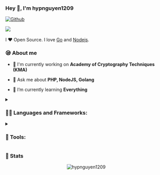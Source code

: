 ### Hey 👋, I'm hypnguyen1209

[![Github](https://img.shields.io/github/followers/hypnguyen1209?label=Follow&style=social)](https://github.com/hypnguyen1209)

<p align="left">

![](https://proxy.hypnguyen.workers.dev/?https%3A%2F%2Fkomarev.com%2Fghpvc%2F%3Fusername%3Dhypnguyen1209)

I ❤ Open Source. I love [Go](https://go.dev) and [Nodejs](https://nodejs.org).

<h3 align="left">😪 About me</h3>

- 🔭 I'm currently working on **Academy of Cryptography Techniques (KMA)**

- 💬 Ask me about **PHP, NodeJS, Golang**

- 🌱 I’m currently learning **Everything**

</p>

<details><summary><h3 align="left">👨‍💻 Languages and Frameworks:</h3></summary>

<p>
 
![](https://badges.aleen42.com/src/golang.svg)
![](https://badges.aleen42.com/src/javascript.svg)
![](https://badges.aleen42.com/src/node.svg)
![](https://badges.aleen42.com/src/python.svg)
![](/assets/php.svg)
![](/assets/fastify.svg)
![](/assets/express.svg)
![](/assets/laravel.svg)
![](https://badges.aleen42.com/src/chrome_extensions.svg)
![](/assets/nextjs.svg)
![](https://badges.aleen42.com/src/vue.svg)
![](https://badges.aleen42.com/src/vitejs.svg)
![](https://badges.aleen42.com/src/react.svg)
![](https://badges.aleen42.com/src/webpack.svg)
![](/assets/mongodb.svg)
![](/assets/mysql.svg)
![](/assets/discord-js.svg)
</p>

</details>
<details><summary><h3 align="left">🔧 Tools:</h3></summary>

 <p>
 
![](https://badges.aleen42.com/src/visual_studio_code.svg)
![](https://badges.aleen42.com/src/docker.svg)
![](https://badges.aleen42.com/src/idea.svg)
![](https://badges.aleen42.com/src/elasticsearch.svg)
![](/assets/firebase.svg)
![](/assets/linux.svg) 
 
</p>
</details>

<h3>🎉 Stats</h3>

<p align="center">

 <img src="https://github-readme-stats.vercel.app/api?username=hypnguyen1209&show_icons=true&theme=dracula&count_private=true" alt="hypnguyen1209">

</p>

<!--<p align="center">
<img src="https://media.giphy.com/media/LmNwrBhejkK9EFP504/giphy.gif" width="200"></p>

<h3>🏆 GitHub Trophies</h3>

<p align="center"><img src="https://github-profile-trophy.vercel.app/?username=hypnguyen1209&theme=onedark&column=7"></p>


